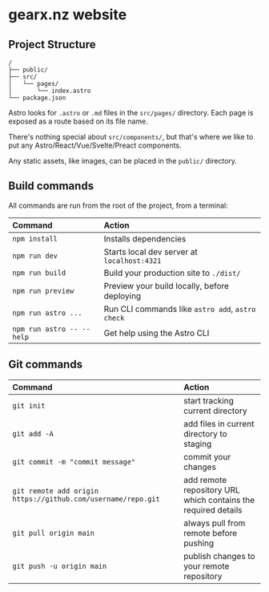 # gearx.nz website

## Project Structure

```text
/
├── public/
├── src/
│   └── pages/
│       └── index.astro
└── package.json
```

Astro looks for `.astro` or `.md` files in the `src/pages/` directory. Each page is exposed as a route based on its file name.

There's nothing special about `src/components/`, but that's where we like to put any Astro/React/Vue/Svelte/Preact components.

Any static assets, like images, can be placed in the `public/` directory.

## Build commands

All commands are run from the root of the project, from a terminal:

| Command                   | Action                                           |
| :------------------------ | :----------------------------------------------- |
| `npm install`             | Installs dependencies                            |
| `npm run dev`             | Starts local dev server at `localhost:4321`      |
| `npm run build`           | Build your production site to `./dist/`          |
| `npm run preview`         | Preview your build locally, before deploying     |
| `npm run astro ...`       | Run CLI commands like `astro add`, `astro check` |
| `npm run astro -- --help` | Get help using the Astro CLI                     |

## Git commands

| Command                                                      | Action                                                        |
| :----------------------------------------------------------- | :------------------------------------------------------------ |
| `git init`                                                   | start tracking current directory                              |
| `git add -A`                                                 | add files in current directory to staging                     |
| `git commit -m "commit message"`                             | commit your changes                                           |
| `git remote add origin https://github.com/username/repo.git` | add remote repository URL which contains the required details |
| `git pull origin main`                                       | always pull from remote before pushing                        |
| `git push -u origin main`                                    | publish changes to your remote repository                     |
